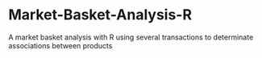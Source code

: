 # Market-Basket-Analysis-R
A market basket analysis with R using several transactions to determinate associations between products
